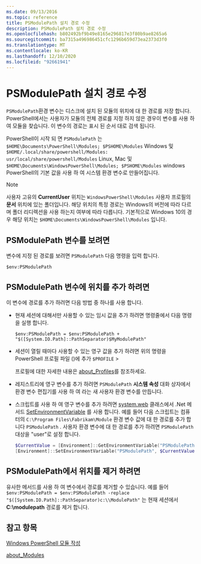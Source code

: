 ```yaml
---
ms.date: 09/13/2016
ms.topic: reference
title: PSModulePath 설치 경로 수정
description: PSModulePath 설치 경로 수정
ms.openlocfilehash: b802492bf9b49e8165e296817e3f80b9ae8265a6
ms.sourcegitcommit: ba7315a496986451cfc1296b659d73ea2373d3f0
ms.translationtype: MT
ms.contentlocale: ko-KR
ms.lasthandoff: 12/10/2020
ms.locfileid: "92661941"
---
```

# <a name="modifying-the-psmodulepath-installation-path"></a>PSModulePath 설치 경로 수정

`PSModulePath`환경 변수는 디스크에 설치 된 모듈의 위치에 대 한 경로를 저장 합니다. PowerShell에서는 사용자가 모듈의 전체 경로를 지정 하지 않은 경우이 변수를 사용 하 여 모듈을 찾습니다. 이 변수의 경로는 표시 된 순서 대로 검색 됩니다.

PowerShell이 시작 되 면 `PSModulePath` 는 `$HOME\Documents\PowerShell\Modules; $PSHOME\Modules` Windows 및 `$HOME/.local/share/powershell/Modules: usr/local/share/powershell/Modules` Linux, Mac 및 `$HOME\Documents\WindowsPowerShell\Modules; $PSHOME\Modules` windows PowerShell의 기본 값을 사용 하 여 시스템 환경 변수로 만들어집니다.

> [!NOTE]
> 사용자 고유의 **CurrentUser** 위치는 `WindowsPowerShell\Modules` 사용자 프로필의 **문서** 위치에 있는 폴더입니다. 해당 위치의 특정 경로는 Windows의 버전에 따라 다르며 폴더 리디렉션을 사용 하는지 여부에 따라 다릅니다. 기본적으로 Windows 10의 경우 해당 위치는 `$HOME\Documents\WindowsPowerShell\Modules` 입니다.

## <a name="to-view-the-psmodulepath-variable"></a>PSModulePath 변수를 보려면

변수에 지정 된 경로를 보려면 `PSModulePath` 다음 명령을 입력 합니다.

`$env:PSModulePath`

## <a name="to-add-locations-to-the-psmodulepath-variable"></a>PSModulePath 변수에 위치를 추가 하려면

이 변수에 경로를 추가 하려면 다음 방법 중 하나를 사용 합니다.

- 현재 세션에 대해서만 사용할 수 있는 임시 값을 추가 하려면 명령줄에서 다음 명령을 실행 합니다.

  `$env:PSModulePath = $env:PSModulePath + "$([System.IO.Path]::PathSeparator)$MyModulePath"`

- 세션이 열릴 때마다 사용할 수 있는 영구 값을 추가 하려면 위의 명령을 PowerShell 프로필 파일 ()에 추가 `$PROFILE` >

  프로필에 대한 자세한 내용은 [about_Profiles](/powershell/module/microsoft.powershell.core/about/about_profiles)를 참조하세요.

- 레지스트리에 영구 변수를 추가 하려면 `PSModulePath` **시스템 속성** 대화 상자에서 환경 변수 편집기를 사용 하 여 라는 새 사용자 환경 변수를 만듭니다.

- 스크립트를 사용 하 여 영구 변수를 추가 하려면 [system.web](/dotnet/api/system.environment) 클래스에서 .Net 메서드 [SetEnvironmentVariable](/dotnet/api/system.environment.setenvironmentvariable) 를 사용 합니다. 예를 들어 다음 스크립트는 컴퓨터의 `C:\Program Files\Fabrikam\Module` 환경 변수 값에 대 한 경로를 추가 합니다 `PSModulePath` . 사용자 환경 변수에 대 한 경로를 추가 하려면 `PSModulePath` 대상을 "user"로 설정 합니다.

  ```powershell
  $CurrentValue = [Environment]::GetEnvironmentVariable("PSModulePath", "Machine")
  [Environment]::SetEnvironmentVariable("PSModulePath", $CurrentValue + [System.IO.Path]::PathSeparator + "C:\Program Files\Fabrikam\Modules", "Machine")

  ```

## <a name="to-remove-locations-from-the-psmodulepath"></a>PSModulePath에서 위치를 제거 하려면

유사한 메서드를 사용 하 여 변수에서 경로를 제거할 수 있습니다. 예를 들어 `$env:PSModulePath = $env:PSModulePath -replace "$([System.IO.Path]::PathSeparator)c:\\ModulePath"` 는 현재 세션에서 **C:\modulepath** 경로를 제거 합니다.

## <a name="see-also"></a>참고 항목

[Windows PowerShell 모듈 작성](./writing-a-windows-powershell-module.md)

[about_Modules](/powershell/module/microsoft.powershell.core/about/about_modules)
